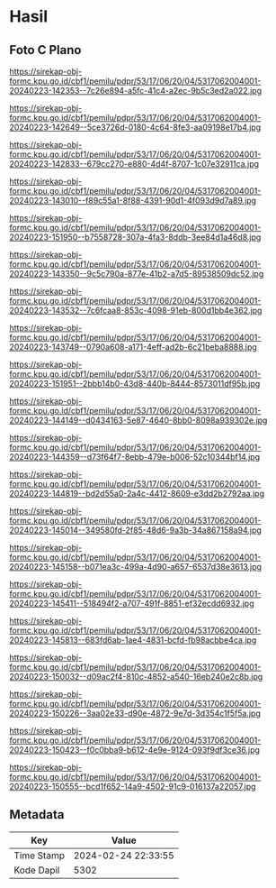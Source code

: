 # Hasil

## Foto C Plano

https://sirekap-obj-formc.kpu.go.id/cbf1/pemilu/pdpr/53/17/06/20/04/5317062004001-20240223-142353--7c26e894-a5fc-41c4-a2ec-9b5c3ed2a022.jpg

https://sirekap-obj-formc.kpu.go.id/cbf1/pemilu/pdpr/53/17/06/20/04/5317062004001-20240223-142649--5ce3726d-0180-4c64-8fe3-aa09198e17b4.jpg

https://sirekap-obj-formc.kpu.go.id/cbf1/pemilu/pdpr/53/17/06/20/04/5317062004001-20240223-142833--679cc270-e880-4d4f-8707-1c07e32911ca.jpg

https://sirekap-obj-formc.kpu.go.id/cbf1/pemilu/pdpr/53/17/06/20/04/5317062004001-20240223-143010--f89c55a1-8f88-4391-90d1-4f093d9d7a89.jpg

https://sirekap-obj-formc.kpu.go.id/cbf1/pemilu/pdpr/53/17/06/20/04/5317062004001-20240223-151950--b7558728-307a-4fa3-8ddb-3ee84d1a46d8.jpg

https://sirekap-obj-formc.kpu.go.id/cbf1/pemilu/pdpr/53/17/06/20/04/5317062004001-20240223-143350--9c5c790a-877e-41b2-a7d5-89538509dc52.jpg

https://sirekap-obj-formc.kpu.go.id/cbf1/pemilu/pdpr/53/17/06/20/04/5317062004001-20240223-143532--7c6fcaa8-853c-4098-91eb-800d1bb4e362.jpg

https://sirekap-obj-formc.kpu.go.id/cbf1/pemilu/pdpr/53/17/06/20/04/5317062004001-20240223-143749--0790a608-a171-4eff-ad2b-6c21beba8888.jpg

https://sirekap-obj-formc.kpu.go.id/cbf1/pemilu/pdpr/53/17/06/20/04/5317062004001-20240223-151951--2bbb14b0-43d8-440b-8444-8573011df95b.jpg

https://sirekap-obj-formc.kpu.go.id/cbf1/pemilu/pdpr/53/17/06/20/04/5317062004001-20240223-144149--d0434163-5e87-4640-8bb0-8098a939302e.jpg

https://sirekap-obj-formc.kpu.go.id/cbf1/pemilu/pdpr/53/17/06/20/04/5317062004001-20240223-144359--d73f64f7-8ebb-479e-b006-52c10344bf14.jpg

https://sirekap-obj-formc.kpu.go.id/cbf1/pemilu/pdpr/53/17/06/20/04/5317062004001-20240223-144819--bd2d55a0-2a4c-4412-8609-e3dd2b2792aa.jpg

https://sirekap-obj-formc.kpu.go.id/cbf1/pemilu/pdpr/53/17/06/20/04/5317062004001-20240223-145014--349580fd-2f85-48d6-9a3b-34a867158a94.jpg

https://sirekap-obj-formc.kpu.go.id/cbf1/pemilu/pdpr/53/17/06/20/04/5317062004001-20240223-145158--b071ea3c-499a-4d90-a657-6537d38e3613.jpg

https://sirekap-obj-formc.kpu.go.id/cbf1/pemilu/pdpr/53/17/06/20/04/5317062004001-20240223-145411--518494f2-a707-491f-8851-ef32ecdd6932.jpg

https://sirekap-obj-formc.kpu.go.id/cbf1/pemilu/pdpr/53/17/06/20/04/5317062004001-20240223-145813--683fd6ab-1ae4-4831-bcfd-fb98acbbe4ca.jpg

https://sirekap-obj-formc.kpu.go.id/cbf1/pemilu/pdpr/53/17/06/20/04/5317062004001-20240223-150032--d09ac2f4-810c-4852-a540-16eb240e2c8b.jpg

https://sirekap-obj-formc.kpu.go.id/cbf1/pemilu/pdpr/53/17/06/20/04/5317062004001-20240223-150226--3aa02e33-d90e-4872-9e7d-3d354c1f5f5a.jpg

https://sirekap-obj-formc.kpu.go.id/cbf1/pemilu/pdpr/53/17/06/20/04/5317062004001-20240223-150423--f0c0bba9-b612-4e9e-9124-093f9df3ce36.jpg

https://sirekap-obj-formc.kpu.go.id/cbf1/pemilu/pdpr/53/17/06/20/04/5317062004001-20240223-150555--bcd1f652-14a9-4502-91c9-016137a22057.jpg


## Metadata

| Key        | Value               |
| ---------- | ------------------- |
| Time Stamp | 2024-02-24 22:33:55 |
| Kode Dapil | 5302                |



